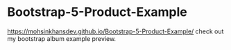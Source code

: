 # Bootstrap-5-Product-Example

https://mohsinkhansdev.github.io/Bootstrap-5-Product-Example/ check out my bootstrap album example preview.
